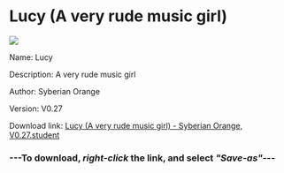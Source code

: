 # Lucy (A very rude music girl)

<img src = "https://raw.githubusercontent.com/Arbiter1223/Koukou-Gurashi-Custom-Students/master/Students/Files/Lucy%20(A%20very%20rude%20music%20girl).png">

Name: Lucy

Description: A very rude music girl

Author: Syberian Orange

Version: V0.27

Download link: <a href="https://raw.githubusercontent.com/Arbiter1223/Koukou-Gurashi-Custom-Students/master/Students/Files/Lucy%20(A%20very%20rude%20music%20girl)%20-%20Syberian%20Orange%2C%20V0.27.student">Lucy (A very rude music girl) - Syberian Orange, V0.27.student</a>

### ---**To download, _right-click_ the link, and select _"Save-as"_**---

